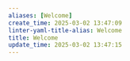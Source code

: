```yaml
---
aliases: [Welcome]
create_time: 2025-03-02 13:47:09
linter-yaml-title-alias: Welcome
title: Welcome
update_time: 2025-03-02 13:47:15
---
```


